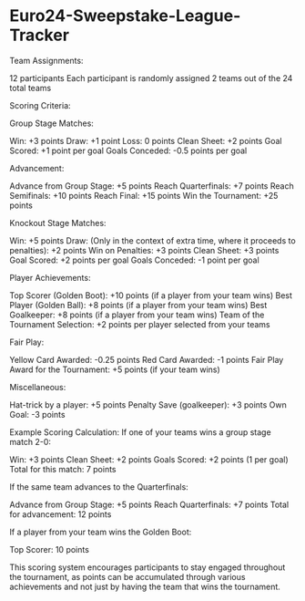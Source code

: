 # Euro24-Sweepstake-League-Tracker

Team Assignments:

12 participants
Each participant is randomly assigned 2 teams out of the 24 total teams

Scoring Criteria:

Group Stage Matches:

Win: +3 points
Draw: +1 point
Loss: 0 points
Clean Sheet: +2 points
Goal Scored: +1 point per goal
Goals Conceded: -0.5 points per goal

Advancement:

Advance from Group Stage: +5 points
Reach Quarterfinals: +7 points
Reach Semifinals: +10 points
Reach Final: +15 points
Win the Tournament: +25 points

Knockout Stage Matches:

Win: +5 points
Draw: (Only in the context of extra time, where it proceeds to penalties): +2 points
Win on Penalties: +3 points
Clean Sheet: +3 points
Goal Scored: +2 points per goal
Goals Conceded: -1 point per goal

Player Achievements:

Top Scorer (Golden Boot): +10 points (if a player from your team wins)
Best Player (Golden Ball): +8 points (if a player from your team wins)
Best Goalkeeper: +8 points (if a player from your team wins)
Team of the Tournament Selection: +2 points per player selected from your teams

Fair Play:

Yellow Card Awarded: -0.25 points
Red Card Awarded: -1 points
Fair Play Award for the Tournament: +5 points (if your team wins)

Miscellaneous:

Hat-trick by a player: +5 points
Penalty Save (goalkeeper): +3 points
Own Goal: -3 points

Example Scoring Calculation:
If one of your teams wins a group stage match 2-0:

Win: +3 points
Clean Sheet: +2 points
Goals Scored: +2 points (1 per goal)
Total for this match: 7 points

If the same team advances to the Quarterfinals:

Advance from Group Stage: +5 points
Reach Quarterfinals: +7 points
Total for advancement: 12 points

If a player from your team wins the Golden Boot:

Top Scorer: 10 points


This scoring system encourages participants to stay engaged throughout the tournament, as points can be accumulated through various achievements and not just by having the team that wins the tournament.


